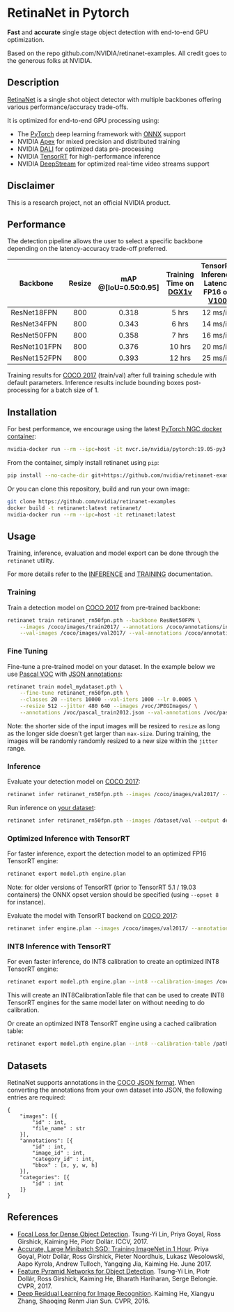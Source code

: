 # RetinaNet in Pytorch

**Fast** and **accurate** single stage object detection with end-to-end GPU optimization.

Based on the repo github.com/NVIDIA/retinanet-examples. All credit goes to the generous folks at NVIDIA.

## Description

[RetinaNet](#references) is a single shot object detector with multiple backbones offering various performance/accuracy trade-offs.

It is optimized for end-to-end GPU processing using:
* The [PyTorch](https://pytorch.org) deep learning framework with [ONNX](https://onnx.ai) support
* NVIDIA [Apex](https://github.com/NVIDIA/apex) for mixed precision and distributed training
* NVIDIA [DALI](https://github.com/NVIDIA/DALI) for optimized data pre-processing
* NVIDIA [TensorRT](https://developer.nvidia.com/tensorrt) for high-performance inference
* NVIDIA [DeepStream](https://developer.nvidia.com/deepstream-sdk) for optimized real-time video streams support

## Disclaimer

This is a research project, not an official NVIDIA product.

## Performance

The detection pipeline allows the user to select a specific backbone depending on the latency-accuracy trade-off preferred.

Backbone | Resize | mAP @[IoU=0.50:0.95] | Training Time on [DGX1v](https://www.nvidia.com/en-us/data-center/dgx-1/) | TensorRT Inference Latency FP16 on [V100](https://www.nvidia.com/en-us/data-center/tesla-v100/) | TensorRT Inference Latency INT8 on [T4](https://www.nvidia.com/en-us/data-center/tesla-t4/)
--- | :---: | :---: | :---: | :---: | :---:
ResNet18FPN | 800 | 0.318 | 5 hrs  | 12 ms/im | 12 ms/im
ResNet34FPN | 800 | 0.343 | 6 hrs  | 14 ms/im | 14 ms/im
ResNet50FPN | 800 | 0.358 | 7 hrs  | 16 ms/im | 16 ms/im
ResNet101FPN | 800 | 0.376 | 10 hrs | 20 ms/im | 20 ms/im
ResNet152FPN | 800 | 0.393 | 12 hrs | 25 ms/im | 24 ms/im

Training results for [COCO 2017](http://cocodataset.org/#detection-2017) (train/val) after full training schedule with default parameters. Inference results include bounding boxes post-processing for a batch size of 1.

## Installation

For best performance, we encourage using the latest [PyTorch NGC docker container](https://ngc.nvidia.com/catalog/containers/nvidia:pytorch):
```bash
nvidia-docker run --rm --ipc=host -it nvcr.io/nvidia/pytorch:19.05-py3
```

From the container, simply install retinanet using `pip`:
```bash
pip install --no-cache-dir git+https://github.com/nvidia/retinanet-examples
```

Or you can clone this repository, build and run your own image:
```bash
git clone https://github.com/nvidia/retinanet-examples
docker build -t retinanet:latest retinanet/
nvidia-docker run --rm --ipc=host -it retinanet:latest
```

## Usage

Training, inference, evaluation and model export can be done through the `retinanet` utility.

For more details refer to the [INFERENCE](INFERENCE.md) and [TRAINING](TRAINING.md) documentation.

### Training

Train a detection model on [COCO 2017](http://cocodataset.org/#download) from pre-trained backbone:
```bash
retinanet train retinanet_rn50fpn.pth --backbone ResNet50FPN \
    --images /coco/images/train2017/ --annotations /coco/annotations/instances_train2017.json \
    --val-images /coco/images/val2017/ --val-annotations /coco/annotations/instances_val2017.json
```

### Fine Tuning

Fine-tune a pre-trained model on your dataset. In the example below we use [Pascal VOC](http://host.robots.ox.ac.uk/pascal/VOC/voc2012/index.html) with [JSON annotations](https://storage.googleapis.com/coco-dataset/external/PASCAL_VOC.zip):
```bash
retinanet train model_mydataset.pth \
    --fine-tune retinanet_rn50fpn.pth \
    --classes 20 --iters 10000 --val-iters 1000 --lr 0.0005 \
    --resize 512 --jitter 480 640 --images /voc/JPEGImages/ \
    --annotations /voc/pascal_train2012.json --val-annotations /voc/pascal_val2012.json
```

Note: the shorter side of the input images will be resized to `resize` as long as the longer side doesn't get larger than `max-size`. During training, the images will be randomly randomly resized to a new size within the `jitter` range.

### Inference

Evaluate your detection model on [COCO 2017](http://cocodataset.org/#download):
```bash
retinanet infer retinanet_rn50fpn.pth --images /coco/images/val2017/ --annotations /coco/annotations/instances_val2017.json
```

Run inference on [your dataset](#datasets):
```bash
retinanet infer retinanet_rn50fpn.pth --images /dataset/val --output detections.json
```

### Optimized Inference with TensorRT

For faster inference, export the detection model to an optimized FP16 TensorRT engine:
```bash
retinanet export model.pth engine.plan
```
Note: for older versions of TensorRT (prior to TensorRT 5.1 / 19.03 containers) the ONNX opset version should be specified (using `--opset 8` for instance).

Evaluate the model with TensorRT backend on [COCO 2017](http://cocodataset.org/#download):
```bash
retinanet infer engine.plan --images /coco/images/val2017/ --annotations /coco/annotations/instances_val2017.json
```

### INT8 Inference with TensorRT

For even faster inference, do INT8 calibration to create an optimized INT8 TensorRT engine:
```bash
retinanet export model.pth engine.plan --int8 --calibration-images /coco/images/val2017/
```
This will create an INT8CalibrationTable file that can be used to create INT8 TensorRT engines for the same model later on without needing to do calibration.

Or create an optimized INT8 TensorRT engine using a cached calibration table:
```bash
retinanet export model.pth engine.plan --int8 --calibration-table /path/to/INT8CalibrationTable
```

## Datasets

RetinaNet supports annotations in the [COCO JSON format](http://cocodataset.org/#format-data).
When converting the annotations from your own dataset into JSON, the following entries are required:
```
{
    "images": [{
        "id" : int,
        "file_name" : str
    }],
    "annotations": [{
        "id" : int,
        "image_id" : int, 
        "category_id" : int,
        "bbox" : [x, y, w, h]
    }],
    "categories": [{
        "id" : int
    ]}
}
```

## References

- [Focal Loss for Dense Object Detection](https://arxiv.org/abs/1708.02002).
  Tsung-Yi Lin, Priya Goyal, Ross Girshick, Kaiming He, Piotr Dollár.
  ICCV, 2017.
- [Accurate, Large Minibatch SGD: Training ImageNet in 1 Hour](https://arxiv.org/abs/1706.02677).
  Priya Goyal, Piotr Dollár, Ross Girshick, Pieter Noordhuis, Lukasz Wesolowski, Aapo Kyrola, Andrew Tulloch, Yangqing Jia, Kaiming He.
  June 2017.
- [Feature Pyramid Networks for Object Detection](https://arxiv.org/abs/1612.03144).
  Tsung-Yi Lin, Piotr Dollár, Ross Girshick, Kaiming He, Bharath Hariharan, Serge Belongie.
  CVPR, 2017.
- [Deep Residual Learning for Image Recognition](http://arxiv.org/abs/1512.03385).
  Kaiming He, Xiangyu Zhang, Shaoqing Renm Jian Sun.
  CVPR, 2016.
